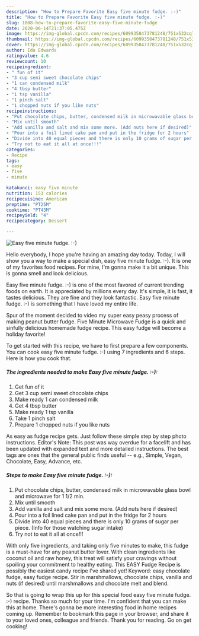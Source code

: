 ```yaml
---
description: "How to Prepare Favorite Easy five minute fudge. :-)"
title: "How to Prepare Favorite Easy five minute fudge. :-)"
slug: 1808-how-to-prepare-favorite-easy-five-minute-fudge
date: 2020-06-14T21:37:05.475Z
image: https://img-global.cpcdn.com/recipes/6099358473781248/751x532cq70/easy-five-minute-fudge-recipe-main-photo.jpg
thumbnail: https://img-global.cpcdn.com/recipes/6099358473781248/751x532cq70/easy-five-minute-fudge-recipe-main-photo.jpg
cover: https://img-global.cpcdn.com/recipes/6099358473781248/751x532cq70/easy-five-minute-fudge-recipe-main-photo.jpg
author: Ida Edwards
ratingvalue: 4.6
reviewcount: 10
recipeingredient:
- " fun of it"
- "3 cup semi sweet chocolate chips"
- "1 can condensed milk"
- "4 tbsp butter"
- "1 tsp vanilla"
- "1 pinch salt"
- "1 chopped nuts if you like nuts"
recipeinstructions:
- "Put chocolate chips, butter, condensed milk in microwavable glass bowl and microwave for 1 1/2 min."
- "Mix until smooth"
- "Add vanilla and salt and mix some more. (Add nuts here if desired)"
- "Pour into a foil lined cake pan and put in the fridge for 2 hours"
- "Divide into 40 equal pieces and there is only 10 grams of sugar per piece. (Info for those watching sugar intake)"
- "Try not to eat it all at once!!!"
categories:
- Recipe
tags:
- easy
- five
- minute

katakunci: easy five minute 
nutrition: 153 calories
recipecuisine: American
preptime: "PT25M"
cooktime: "PT43M"
recipeyield: "4"
recipecategory: Dessert

---
```



![Easy five minute fudge. :-)](https://img-global.cpcdn.com/recipes/6099358473781248/751x532cq70/easy-five-minute-fudge-recipe-main-photo.jpg)

Hello everybody, I hope you're having an amazing day today. Today, I will show you a way to make a special dish, easy five minute fudge. :-). It is one of my favorites food recipes. For mine, I'm gonna make it a bit unique. This is gonna smell and look delicious.

Easy five minute fudge. :-) is one of the most favored of current trending foods on earth. It is appreciated by millions every day. It's simple, it is fast, it tastes delicious. They are fine and they look fantastic. Easy five minute fudge. :-) is something that I have loved my entire life.

Spur of the moment decided to video my super easy peasy process of making peanut butter fudge. Five Minute Microwave Fudge is a quick and sinfully delicious homemade fudge recipe. This easy fudge will become a holiday favorite!


To get started with this recipe, we have to first prepare a few components. You can cook easy five minute fudge. :-) using 7 ingredients and 6 steps. Here is how you cook that.

<!--inarticleads1-->

##### The ingredients needed to make Easy five minute fudge. :-):

1. Get  fun of it
1. Get 3 cup semi sweet chocolate chips
1. Make ready 1 can condensed milk
1. Get 4 tbsp butter
1. Make ready 1 tsp vanilla
1. Take 1 pinch salt
1. Prepare 1 chopped nuts if you like nuts


As easy as fudge recipe gets. Just follow these simple step by step photo instructions. Editor&#39;s Note: This post was way overdue for a facelift and has been updated with expanded text and more detailed instructions. The best tags are ones that the general public finds useful -- e.g., Simple, Vegan, Chocolate, Easy, Advance, etc. 

<!--inarticleads2-->

##### Steps to make Easy five minute fudge. :-):

1. Put chocolate chips, butter, condensed milk in microwavable glass bowl and microwave for 1 1/2 min.
1. Mix until smooth
1. Add vanilla and salt and mix some more. (Add nuts here if desired)
1. Pour into a foil lined cake pan and put in the fridge for 2 hours
1. Divide into 40 equal pieces and there is only 10 grams of sugar per piece. (Info for those watching sugar intake)
1. Try not to eat it all at once!!!


With only five ingredients, and taking only five minutes to make, this fudge is a must-have for any peanut butter lover. With clean ingredients like coconut oil and raw honey, this treat will satisfy your cravings without spoiling your commitment to healthy eating. This EASY Fudge Recipe is possibly the easiest candy recipe I&#39;ve shared yet! Keyword: easy chocolate fudge, easy fudge recipe. Stir in marshmallows, chocolate chips, vanilla and nuts (if desired) until marshmallows and chocolate melt and blend. 

So that is going to wrap this up for this special food easy five minute fudge. :-) recipe. Thanks so much for your time. I'm confident that you can make this at home. There's gonna be more interesting food in home recipes coming up. Remember to bookmark this page in your browser, and share it to your loved ones, colleague and friends. Thank you for reading. Go on get cooking!
